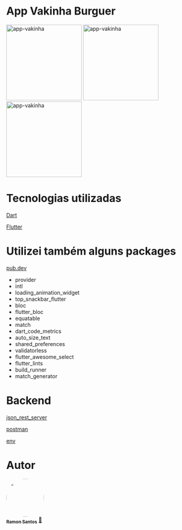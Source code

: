 # App Vakinha Burguer


<div class="box">
  <img width="200" src="https://i.ibb.co/LC1dQJx/appvak1.png" alt="app-vakinha"> 
    <span>  </span>
    <img width="200" src="https://i.ibb.co/nDJ1LqV/appvak2.png" alt="app-vakinha"> 
    <span>  </span>
    <img width="200" src="https://i.ibb.co/0VxLwJ2/appvak3-removebg-preview.png" alt="app-vakinha">
</div>



# Tecnologias utilizadas


<a href="https://dart.dev/">Dart</a></p>
<a href="https://flutter.dev/">Flutter</a></p>

# Utilizei também alguns packages

<a href="https://pub.dev/">pub.dev</a></p>

* provider
* intl
* loading_animation_widget
* top_snackbar_flutter
* bloc
* flutter_bloc
* equatable
* match
* dart_code_metrics
* auto_size_text
* shared_preferences
* validatorless
* flutter_awesome_select
* flutter_lints
* build_runner
* match_generator


# Backend

<a href="https://pub.dev/packages/json_rest_server">json_rest_server</a></p>

<a href="https://www.postman.com/">postman</a></p>

<a href="https://pub.dev/packages/env">env</a></p>

# Autor

<a href="https://github.com/ramonsantospinto">
 <img style="border-radius: 50%;" src="https://avatars.githubusercontent.com/u/89648821?v=4" width="100px;" alt=""/>
 <br />
 <sub><b>Ramon Santos</b></sub></a> <a href="https://avatars.githubusercontent.com/u/89648821?v=4" title="Ramon">🚀</a>
